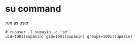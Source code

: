 # su command

run as user

```console
# runuser -l supasin -c 'id'
uid=1001(supasin) gid=1001(supasin) groups=1001(supasin)
```

